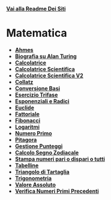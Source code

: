 **[Vai alla Readme Dei Siti](../Readme.md)**

# Matematica

- **[Ahmes](Ahmes)**
- **[Biografia su Alan Turing](Biografia%20Su%20Alan%20Turing)**
- **[Calcolatrice](Calcolatrice)**
- **[Calcolatrice Scientifica](Calcolatrice_Scientifica)**
- **[Calcolatrice Scientifica V2](Calcolatrice_scientifica_V2)**
- **[Collatz](Collatz)**
- **[Conversione Basi](Conversione%20Basi)**
- **[Esercizio Trifase](Esercizio%20trifase)**
- **[Esponenziali e Radici](Esponenziali%20%20e%20Radici)**
- **[Euclide](Euclide)**
- **[Fattoriale](Fattoriale)**
- **[Fibonacci](Fibonacci)**
- **[Logaritmi](Logaritmi)**
- **[Numero Primo](Numero%20Primo)**
- **[Pitagora](Pitagora)**
- **[Gestione Punteggi](Punteggi)**
- **[Calcolo Segno Zodiacale](Segno_Zodiacale)**
- **[Stampa numeri pari o dispari o tutti](StampaNumeri)**
- **[Tabelline](Tabelline)**
- **[Triangolo di Tartaglia](Triangolo%20di%20Tartaglia)**
- **[Trigonometria](Trigonometria)**
- **[Valore Assoluto](Valore_Assoluto)**
- **[Verifica Numeri Primi Precedenti](Verifica%20Numeri%20Primi%20Precedenti)**
